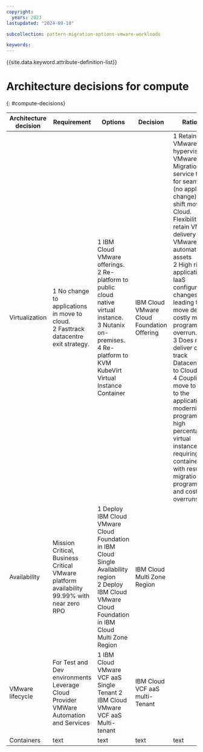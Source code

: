 ```yaml
---
copyright:
  years: 2023
lastupdated: "2024-09-10"

subcollection: pattern-migration-options-vmware-workloads

keywords:
---
```


{{site.data.keyword.attribute-definition-list}}

# Architecture decisions for compute

{: \#compute-decisions}

| Architecture decision | Requirement                                                                                | Options                                                                                                                                                              | Decision                                   | Rationale                                                                                                                                                                                                                                                                                                                                                                                                                                                                                                                        |
|-----------------------|--------------------------------------------------------------------------------------------|----------------------------------------------------------------------------------------------------------------------------------------------------------------------|--------------------------------------------|----------------------------------------------------------------------------------------------------------------------------------------------------------------------------------------------------------------------------------------------------------------------------------------------------------------------------------------------------------------------------------------------------------------------------------------------------------------------------------------------------------------------------------|
| Virtualization        | 1 No change to applications in move to cloud. <br> 2 Fasttrack datacentre exit strategy.        | 1 IBM Cloud VMware offerings. <br> 2 Re-platform to public cloud native virtual instance. <br> 3 Nutanix on-premises. <br> 4 Re-platform to KVM KubeVirt Virtual Instance Container | IBM Cloud VMware Cloud Foundation Offering | 1 Retain VMware hypervisor, use VMware Migration service tooling for seamless (no application change) lift and shift move to Cloud. Flexibility to retain VMware delivery (skills), VMware automation assets   <br> 2 High risk for application and IaaS configuration changes leading to cloud move delay and costly migration program overrun. <br> 3 Does not deliver on fast track Datacentre exit to Cloud <br> 4 Coupling move to cloud to the application modernization program risk to high percentage of virtual instances requiring containerization with resulting migration program delays and cost overruns.  |
| Availability          | Mission Critical, Business Critical VMware platform availability 99.99% with near zero RPO | 1 Deploy IBM Cloud VMware Cloud Foundation in IBM Cloud Single Availability region <br> 2 Deploy IBM Cloud VMware Cloud Foundation in IBM Cloud Multi Zone Region           | IBM Cloud Multi Zone Region                |                                                                                                                                                                                                                                                                                                                                                                                                                                                                                                                                  |
| VMware lifecycle      | For Test and Dev environments Leverage Cloud Provider VMWare Automation and Services       | 1 IBM Cloud VMware VCF aaS Single Tenant 2 IBM Cloud VMware VCF aaS Multi-tenant                                                                                     | IBM Cloud VCF aaS multi-Tenant             |                                                                                                                                                                                                                                                                                                                                                                                                                                                                                                                                  |
| Containers            | text                                                                                       | text                                                                                                                                                                 | text                                       | text                                                                                                                                                                                                                                                                                                                                                                                                                                                                                                                             |
